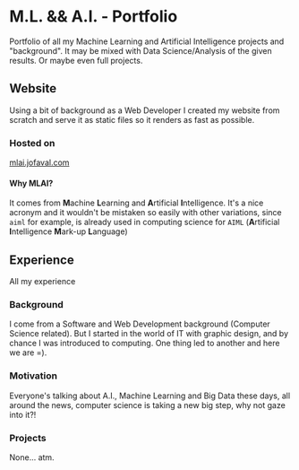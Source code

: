 # M.L. && A.I. - Portfolio #
Portfolio of all my Machine Learning and Artificial Intelligence projects and "background".
It may be mixed with Data Science/Analysis of the given results. Or maybe even full projects.

## Website
Using a bit of background as a Web Developer I created my website from scratch and serve it as static files so it renders as fast as possible.

### Hosted on
[mlai.jofaval.com](https://mlai.jofaval.com)

#### Why MLAI?
It comes from **M**achine **L**earning and **A**rtificial **I**ntelligence. It's a nice acronym and it wouldn't be mistaken so easily with other variations, since `aiml` for example, is already used in computing science for `AIML` (**A**rtificial **I**ntelligence **M**ark-up **L**anguage)

## Experience

All my experience

### Background
I come from a Software and Web Development background (Computer Science related). But I started in the world of IT with graphic design, and by chance I was introduced to computing. One thing led to another and here we are =).

### Motivation
Everyone's talking about A.I., Machine Learning and Big Data these days, all around the news, computer science is taking a new big step, why not gaze into it?!

### Projects
None... atm.